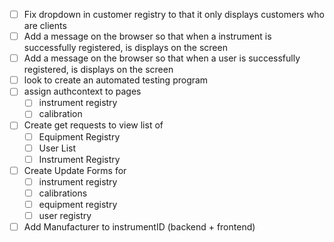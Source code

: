 - [ ] Fix dropdown in customer registry to that it only displays customers who are clients
- [ ] Add a message on the browser so that when a instrument is successfully registered, is displays on the screen
- [ ] Add a message on the browser so that when a user is successfully registered, is displays on the screen
- [ ] look to create an automated testing program
- [ ] assign authcontext to pages
	- [ ] instrument registry
	- [ ] calibration
- [ ] Create get requests to view list of
	- [ ] Equipment Registry
	- [ ] User List
	- [ ] Instrument Registry
- [ ] Create Update Forms for 
	- [ ] instrument registry
	- [ ] calibrations
	- [ ] equipment registry
	- [ ] user registry
- [ ] Add Manufacturer to instrumentID (backend + frontend)